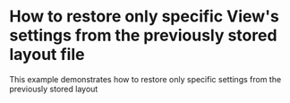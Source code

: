 # How to restore only specific View's settings from the previously stored layout file


<p>This example demonstrates how to restore only specific settings from the previously stored layout</p>

<br/>


